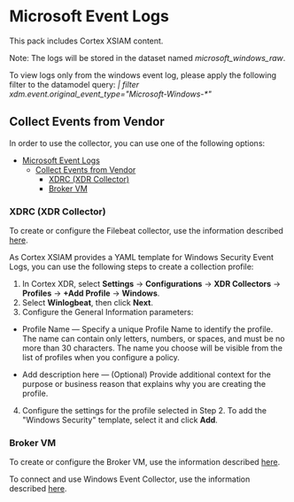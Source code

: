 # Microsoft Event Logs

This pack includes Cortex XSIAM content.

Note: The logs will be stored in the dataset named *microsoft_windows_raw*.

To view logs only from the windows event log, please apply the following filter to the datamodel query: *| filter xdm.event.original_event_type="Microsoft-Windows-\*"*


## Collect Events from Vendor

In order to use the collector, you can use one of the following options:
- [Microsoft Event Logs](#microsoft-event-logs)
  - [Collect Events from Vendor](#collect-events-from-vendor)
    - [XDRC (XDR Collector)](#xdrc-xdr-collector)
    - [Broker VM](#broker-vm)




### XDRC (XDR Collector)

To create or configure the Filebeat collector, use the information described [here](https://docs-cortex.paloaltonetworks.com/r/Cortex-XDR/Cortex-XDR-Pro-Administrator-Guide/XDR-Collector-Datasets).


As Cortex XSIAM provides a YAML template for Windows Security Event Logs, you can use the following steps to create a collection profile:

 1. In Cortex XDR, select **Settings** → **Configurations** → **XDR Collectors** → **Profiles** → **+Add Profile** → **Windows**.
 2. Select **Winlogbeat**, then click **Next**.
 3. Configure the General Information parameters:
   - Profile Name — Specify a unique Profile Name to identify the profile. The name can contain only letters, numbers, or spaces, and must be no more than 30 characters. The name you choose will be visible from the list of profiles when you configure a policy.

   - Add description here — (Optional) Provide additional context for the purpose or business reason that explains why you are creating the profile.

 4. Configure the settings for the profile selected in Step 2. To add the "Windows Security" template, select it and click **Add**.


### Broker VM
To create or configure the Broker VM, use the information described [here](https://docs-cortex.paloaltonetworks.com/r/Cortex-XDR/Cortex-XDR-Pro-Administrator-Guide/Configure-the-Broker-VM).


To connect and use Windows Event Collector, use the information described [here](https://docs-cortex.paloaltonetworks.com/r/Cortex-XDR/Cortex-XDR-Pro-Administrator-Guide/Activate-the-Windows-Event-Collector).